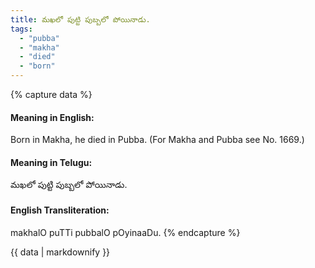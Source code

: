 ```yaml
---
title: మఖలో పుట్టి పుబ్బలో పోయినాడు.
tags:
  - "pubba"
  - "makha"
  - "died"
  - "born"
---
```


{% capture data %}
#### Meaning in English:
Born in Makha, he died in Pubba.
(For Makha and Pubba see No. 1669.)

#### Meaning in Telugu:
మఖలో పుట్టి పుబ్బలో పోయినాడు.

#### English Transliteration:
makhalO puTTi pubbalO pOyinaaDu.
{% endcapture %}

{{ data | markdownify }}

